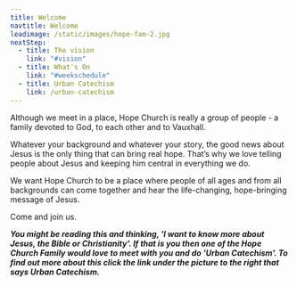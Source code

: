 ```yaml
---
title: Welcome
navtitle: Welcome
leadimage: /static/images/hope-fam-2.jpg
nextStep:
  - title: The vision
    link: "#vision"
  - title: What's On
    link: "#weekschedule"
  - title: Urban Catechism
    link: /urban-catechism
---
```

Although we meet in a place, Hope Church is really a group of people - a family devoted to God, to each other and to Vauxhall.

Whatever your background and whatever your story, the good news about Jesus is the only thing that can bring real hope. That’s why we love telling people about Jesus and keeping him central in everything we do.

We want Hope Church to be a place where people of all ages and from all backgrounds can come together and hear the life-changing, hope-bringing message of Jesus.

Come and join us.

***You might be reading this and thinking, 'I want to know more about Jesus, the Bible or Christianity'. If that is you then one of the Hope Church Family would love to meet with you and do 'Urban Catechism'. To find out more about this click the link under the picture to the right that says Urban Catechism.***